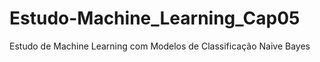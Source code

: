 # Estudo-Machine_Learning_Cap05
Estudo de Machine Learning com Modelos de Classificação Naive Bayes
